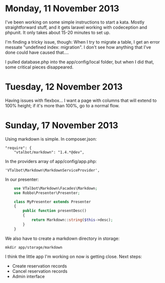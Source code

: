 Monday, 11 November 2013 
==================================
I've been working on some simple instructions to start a kata. Mostly straightforward stuff, and it gets laravel working with codeception and phpunit. It only takes about 15-20 minutes to set up. 

I'm finding a tricky issue, though: When I try to migrate a table, I get an error messate "undefined index: migration". I don't see how anything that I've done could have caused that....

I pulled database.php into the app/config/local folder, but when I did that, some critical pieces disappeared. 




Tuesday, 12 November 2013
=======================================

Having issues with flexbox... I want a page with columns that will extend to 100% height; if it's more than 100%, go to a normal flow.




Sunday, 17 November 2013
==================================
Using markdown is simple. In composer.json:

    "require": {
        "vtalbot/markdown": "1.4.*@dev",

In the providers array of app/config/app.php:

    'VTalbot\Markdown\MarkdownServiceProvider',

In our presenter:

```php
    use VTalbot\Markdown\Facades\Markdown;
    use Robbo\Presenter\Presenter;

    class MyPresenter extends Presenter
    {
        public function presentDesc()
        {
            return Markdown::string($this->desc);
        }
    }
```

We also have to create a markdown directory in storage:

    mkdir app/storage/markdown


I think the little app I'm working on now is getting close. Next steps:

 * Create reservation records
 * Cancel reservation records
 * Admin interface

